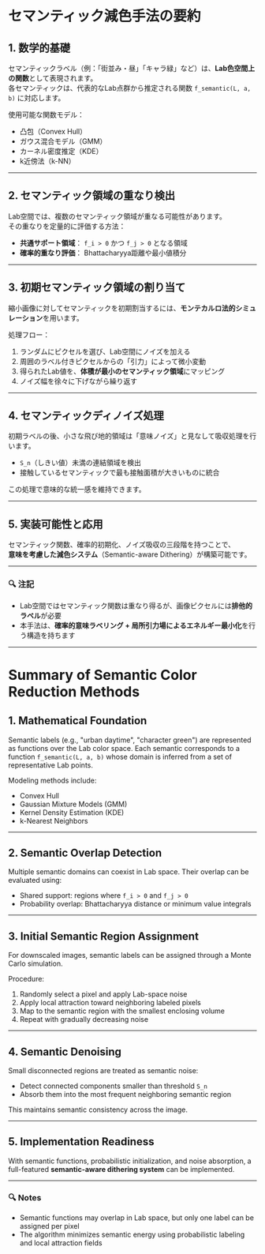 ﻿
# セマンティック減色手法の要約

## 1. 数学的基礎

セマンティックラベル（例：「街並み・昼」「キャラ緑」など）は、**Lab色空間上の関数**として表現されます。  
各セマンティックは、代表的なLab点群から推定される関数 `f_semantic(L, a, b)` に対応します。

使用可能な関数モデル：

- 凸包（Convex Hull）
- ガウス混合モデル（GMM）
- カーネル密度推定（KDE）
- k近傍法（k-NN）

---

## 2. セマンティック領域の重なり検出

Lab空間では、複数のセマンティック領域が重なる可能性があります。  
その重なりを定量的に評価する方法：

- **共通サポート領域**： `f_i > 0` かつ `f_j > 0` となる領域
- **確率的重なり評価**： Bhattacharyya距離や最小値積分

---

## 3. 初期セマンティック領域の割り当て

縮小画像に対してセマンティックを初期割当するには、**モンテカルロ法的シミュレーション**を用います。

処理フロー：

1. ランダムにピクセルを選び、Lab空間にノイズを加える  
2. 周囲のラベル付きピクセルからの「引力」によって微小変動  
3. 得られたLab値を、**体積が最小のセマンティック領域**にマッピング  
4. ノイズ幅を徐々に下げながら繰り返す

---

## 4. セマンティックディノイズ処理

初期ラベルの後、小さな飛び地的領域は「意味ノイズ」と見なして吸収処理を行います。

- `S_n`（しきい値）未満の連結領域を検出
- 接触しているセマンティックで最も接触面積が大きいものに統合

この処理で意味的な統一感を維持できます。

---

## 5. 実装可能性と応用

セマンティック関数、確率的初期化、ノイズ吸収の三段階を持つことで、  
**意味を考慮した減色システム**（Semantic-aware Dithering）が構築可能です。

---

### 🔍 注記

- Lab空間ではセマンティック関数は重なり得るが、画像ピクセルには**排他的ラベル**が必要
- 本手法は、**確率的意味ラベリング + 局所引力場によるエネルギー最小化**を行う構造を持ちます

---

# Summary of Semantic Color Reduction Methods

## 1. Mathematical Foundation

Semantic labels (e.g., "urban daytime", "character green") are represented as functions over the Lab color space.
Each semantic corresponds to a function `f_semantic(L, a, b)` whose domain is inferred from a set of representative Lab points.

Modeling methods include:

- Convex Hull
- Gaussian Mixture Models (GMM)
- Kernel Density Estimation (KDE)
- k-Nearest Neighbors

---

## 2. Semantic Overlap Detection

Multiple semantic domains can coexist in Lab space. Their overlap can be evaluated using:

- Shared support: regions where `f_i > 0` and `f_j > 0`
- Probability overlap: Bhattacharyya distance or minimum value integrals

---

## 3. Initial Semantic Region Assignment

For downscaled images, semantic labels can be assigned through a Monte Carlo simulation.

Procedure:

1. Randomly select a pixel and apply Lab-space noise  
2. Apply local attraction toward neighboring labeled pixels  
3. Map to the semantic region with the smallest enclosing volume  
4. Repeat with gradually decreasing noise

---

## 4. Semantic Denoising

Small disconnected regions are treated as semantic noise:

- Detect connected components smaller than threshold `S_n`
- Absorb them into the most frequent neighboring semantic region

This maintains semantic consistency across the image.

---

## 5. Implementation Readiness

With semantic functions, probabilistic initialization, and noise absorption,
a full-featured **semantic-aware dithering system** can be implemented.

---

### 🔍 Notes

- Semantic functions may overlap in Lab space, but only one label can be assigned per pixel
- The algorithm minimizes semantic energy using probabilistic labeling and local attraction fields
